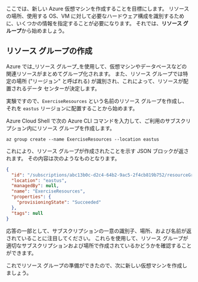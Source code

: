 ここでは、新しい Azure 仮想マシンを作成することを目標にします。 リソースの場所、使用する OS、VM に対して必要なハードウェア構成を識別するために、いくつかの情報を指定することが必要になります。 それでは、**リソース グループ**から始めましょう。

## <a name="create-a-resource-group"></a>リソース グループの作成

Azure では_リソース グループ_を使用して、仮想マシンやデータベースなどの関連リソースがまとめてグループ化されます。 また、リソース グループでは特定の場所 ("リージョン" と呼ばれる) が識別され、これによって、リソースが配置されるデータ センターが決定します。

実験ですので、`ExerciseResources` という名前のリソース グループを作成し、それを `eastus` リージョンに配置することから始めます。

<!-- TODO: replace with free ed-tier -->

Azure Cloud Shell で次の Azure CLI コマンドを入力して、ご利用のサブスクリプション内にリソース グループを作成します。

```azurecli
az group create --name ExerciseResources --location eastus
```

これにより、リソース グループが作成されたことを示す JSON ブロックが返されます。 その内容は次のようなものとなります。

```json
{
  "id": "/subscriptions/abc13b0c-d2c4-64b2-9ac5-2f4cb819b752/resourceGroups/ExerciseResources",
  "location": "eastus",
  "managedBy": null,
  "name": "ExerciseResources",
  "properties": {
    "provisioningState": "Succeeded"
  },
  "tags": null
}
```

応答の一部として、サブスクリプションの一意の識別子、場所、および名前が返されていることに注目してください。 これらを使用して、リソース グループが適切なサブスクリプションおよび場所で作成されているかどうかを確認することができます。

これでリソース グループの準備ができたので、次に新しい仮想マシンを作成しましょう。